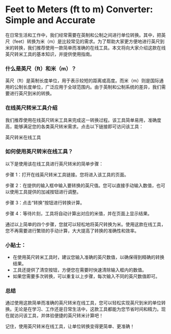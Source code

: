 Feet to Meters (ft to m) Converter: Simple and Accurate
=======================================================

在日常生活和工作中，我们经常需要在英制和公制之间进行单位转换。其中，把英尺（feet）转换为米（m）是比较常见的需求。为了帮助大家更方便地进行英尺到米的转换，我们推荐使用一款简单而准确的在线工具。本文将向大家介绍这款在线英尺转米工具的基本知识，并提供使用指南。

### 什么是英尺（ft）和米（m）？

英尺（ft）是英制长度单位，用于表示较短的距离或高度。而米（m）则是国际通用的公制长度单位，广泛应用于全球范围内。由于英制和公制系统的差异，我们需要进行英尺到米的转换。

### 在线英尺转米工具介绍

我们推荐使用在线英尺转米工具来完成这一转换过程。该工具简单易用，准确度高，能够满足您的各类英尺转米需求。点击以下链接即可访问该工具：

英尺转米在线工具

### 如何使用英尺转米在线工具？

以下是使用该在线工具进行英尺转米的简单步骤：

步骤 1：打开在线英尺转米工具链接。您将进入该工具的页面。

步骤 2：在提供的输入框中输入要转换的英尺值。您可以直接手动输入数值，也可以使用工具提供的加减按钮进行调整。

步骤 3：点击“转换”按钮进行转换计算。

步骤 4：等待片刻，工具将自动计算出对应的米值，并在页面上显示结果。

通过以上简单的四个步骤，您就可以轻松地将英尺转换为米。使用这款在线工具，您不再需要进行繁琐的手动计算，大大提高了转换的准确性和效率。

### 小贴士：

- 在使用英尺转米工具时，建议您输入准确的英尺数值，以确保得到精确的转换结果。
- 工具还提供了清空按钮，方便您在需要时快速清除输入框内的数值。
- 如果您需要多次转换，可以重复以上步骤，每次输入不同的英尺数值即可。

### 总结

通过使用这款简单而准确的英尺转米在线工具，您可以轻松实现英尺到米的单位转换。无论是在学习、工作还是日常生活中，这款工具都能为您节省时间和精力。现在就访问该工具，并体验便捷的英尺转米计算吧！

记住，使用英尺转米在线工具，让单位转换变得更简单、更准确！